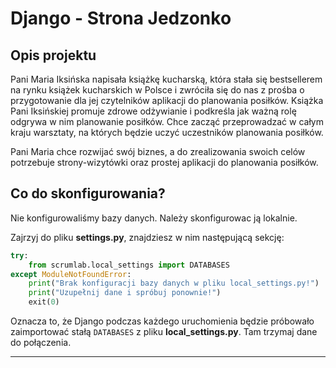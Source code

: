 # Django - Strona Jedzonko

## Opis projektu

Pani Maria Iksińska napisała książkę kucharską, która stała się bestsellerem na rynku książek kucharskich w Polsce i zwróciła się do nas z prośba o przygotowanie dla jej czytelników aplikacji do planowania posiłków. Książka Pani Iksińskiej promuje zdrowe odżywianie i podkreśla jak ważną rolę odgrywa w nim planowanie posiłków. Chce zacząć przeprowadzać w całym kraju warsztaty, na których będzie uczyć uczestników planowania posiłków.

Pani Maria chce rozwijać swój biznes, a do zrealizowania swoich celów potrzebuje strony-wizytówki oraz prostej aplikacji do planowania posiłków.

## Co do skonfigurowania?

Nie konfigurowaliśmy bazy danych. Należy skonfigurowac ją lokalnie.

Zajrzyj do pliku **settings.py**, znajdziesz w nim następującą sekcję:

```python
try:
    from scrumlab.local_settings import DATABASES
except ModuleNotFoundError:
    print("Brak konfiguracji bazy danych w pliku local_settings.py!")
    print("Uzupełnij dane i spróbuj ponownie!")
    exit(0)
```

Oznacza to, że Django podczas każdego uruchomienia będzie próbowało zaimportować
stałą `DATABASES` z pliku **local_settings.py**. Tam trzymaj dane do połączenia.

--- 
